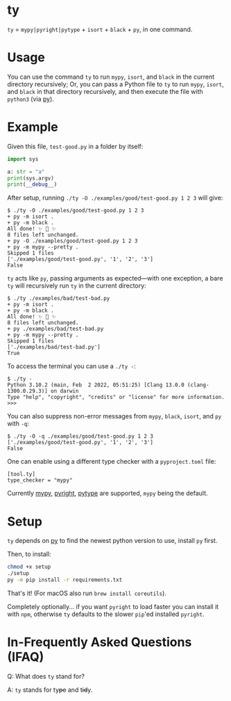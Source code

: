 # ty
`ty` = `mypy|pyright|pytype` + `isort` + `black` + `py`, in one command.

# Usage

You can use the command `ty` to run `mypy`, `isort`, and `black` in the current directory recursively; Or, you can pass a Python file to `ty` to run `mypy`, `isort`, and `black` in that directory recursively, and then execute the file with `python3` (via [py](https://github.com/brettcannon/python-launcher)).

# Example

Given this file, `test-good.py` in a folder by itself:

```py
import sys

a: str = "a"
print(sys.argv)
print(__debug__)
```

After setup, running `./ty -O ./examples/good/test-good.py 1 2 3` will give:

```
$ ./ty -O ./examples/good/test-good.py 1 2 3
+ py -m isort .
+ py -m black .
All done! ✨ 🍰 ✨
8 files left unchanged.
+ py -O ./examples/good/test-good.py 1 2 3
+ py -m mypy --pretty .
Skipped 1 files
['./examples/good/test-good.py', '1', '2', '3']
False
```

`ty` acts like `py`, passing arguments as expected—with one exception, a bare `ty` will recursively run `ty` in the current directory:

```
$ ./ty ./examples/bad/test-bad.py
+ py -m isort .
+ py -m black .
All done! ✨ 🍰 ✨
8 files left unchanged.
+ py ./examples/bad/test-bad.py
+ py -m mypy --pretty .
Skipped 1 files
['./examples/bad/test-bad.py']
True
```

To access the terminal you can use a `./ty -`:

```
$ ./ty -
Python 3.10.2 (main, Feb  2 2022, 05:51:25) [Clang 13.0.0 (clang-1300.0.29.3)] on darwin
Type "help", "copyright", "credits" or "license" for more information.
>>>
```

You can also suppress non-error messages from `mypy`, `black`, `isort`, and `py` with `-q`:

```
$ ./ty -O -q ./examples/good/test-good.py 1 2 3
['./examples/good/test-good.py', '1', '2', '3']
False
```

One can enable using a different type checker with a `pyproject.toml` file:

```
[tool.ty]
type_checker = "mypy"
```

Currently [mypy](http://mypy-lang.org/), [pyright](https://github.com/microsoft/pyright), [pytype](https://google.github.io/pytype/) are supported, `mypy` being the default.

# Setup

`ty` depends on [py](https://github.com/brettcannon/python-launcher) to find the newest python version to use, install `py` first.

Then, to install:

```bash
chmod +x setup
./setup
py -m pip install -r requirements.txt
```

That's it! (For macOS also run `brew install coreutils`).

Completely optionally... if you want `pyright` to load faster you can install it with `npm`, otherwise `ty` defaults to the slower `pip`'ed installed `pyright`.

# In-Frequently Asked Questions (IFAQ)

Q: What does `ty` stand for?

A: `ty` stands for ty~~pe~~ and t~~id~~y.